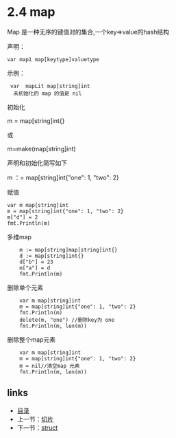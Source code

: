 # **2.4 map**

Map 是一种无序的键值对的集合,一个key=>value的hash结构

声明：

```
var map1 map[keytype]valuetype
```

示例：

```
 var  mapLit map[string]int   
  未初始化的 map 的值是 nil
```

初始化

m = map[string]int{}

或

m=make(map[string]int)

声明和初始化简写如下

m ：= map[string]int{"one": 1, "two": 2}

赋值

```
var m map[string]int
m = map[string]int{"one": 1, "two": 2}
m["d"] = 2
fmt.Println(m)
```

多维map

```
	m := map[string]map[string]int{}
	d := map[string]int{}
	d["b"] = 23
	m["a"] = d
	fmt.Println(m)
```

删除单个元素

```
	var m map[string]int
	m = map[string]int{"one": 1, "two": 2}	
	fmt.Println(m)
	delete(m, "one") //删除key为 one
	fmt.Println(m, len(m))
```

删除整个map元素

```
	var m map[string]int
	m = map[string]int{"one": 1, "two": 2}
	m = nil//清空map 元素
	fmt.Println(m, len(m))
```



## links

- [目录](https://github.com/guyan0319/golang_development_notes/blob/master/zh/preface.md)
- 上一节：[切片](https://github.com/guyan0319/golang_development_notes/blob/master/zh/2.3.md)
- 下一节：[struct](https://github.com/guyan0319/golang_development_notes/blob/master/zh/2.5.md)